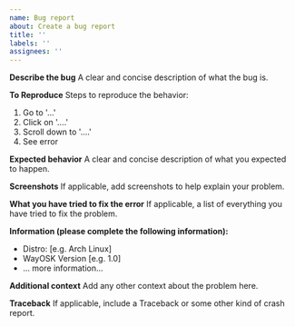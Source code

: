 ```yaml
---
name: Bug report
about: Create a bug report
title: ''
labels: ''
assignees: ''
---
```


**Describe the bug**
A clear and concise description of what the bug is.

**To Reproduce**
Steps to reproduce the behavior:
1. Go to '...'
2. Click on '....'
3. Scroll down to '....'
4. See error

**Expected behavior**
A clear and concise description of what you expected to happen.

**Screenshots**
If applicable, add screenshots to help explain your problem.

**What you have tried to fix the error**
If applicable, a list of everything you have tried to fix the problem.

**Information (please complete the following information):**
 - Distro: [e.g. Arch Linux]
 - WayOSK Version [e.g. 1.0]
 - ... more information...

**Additional context**
Add any other context about the problem here.

**Traceback**
If applicable, include a Traceback or some other kind of crash report.
